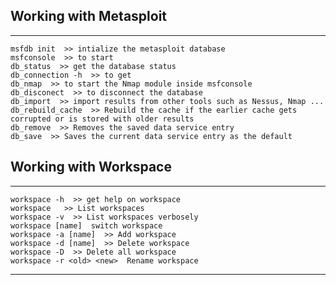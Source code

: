 ## Working with Metasploit  
---
    msfdb init  >> intialize the metasploit database
    msfconsole  >> to start 
    db_status  >> get the database status
    db_connection -h  >> to get 
    db_nmap  >> to start the Nmap module inside msfconsole  
    db_disconect  >> to disconnect the database  
    db_import  >> import results from other tools such as Nessus, Nmap ...   
    db_rebuild_cache  >> Rebuild the cache if the earlier cache gets corrupted or is stored with older results  
    db_remove  >> Removes the saved data service entry  
    db_save  >> Saves the current data service entry as the default  

## Working with Workspace  
---
    workspace -h  >> get help on workspace  
    workspace   >> List workspaces  
    workspace -v  >> List workspaces verbosely  
    workspace [name]  switch workspace  
    workspace -a [name]  >> Add workspace  
    workspace -d [name]  >> Delete workspace
    workspace -D  >> Delete all workspace  
    workspace -r <old> <new>  Rename workspace  

---

